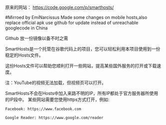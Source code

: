 原来的网站：
https://code.google.com/p/smarthosts/



#Mirroed by EmiNarcissus
Made some changes on mobile hosts,also replace official apk use github for update instead of unreachable googlecode in China

Github 放一份镜像以备不时之需

SmartHosts是一个托管在谷歌代码上的项目，您可以轻松利用本项目使用到一份稳定的Hosts文件。

这份Hosts文件可以帮助您顺利打开一些网站，提高某些国外服务的打开或下载速度。 

注：YouTube的视频无法加载，但视频页可以打开。 


SmartHosts不会在Hosts中加入来路不明的IP，所有IP都处于官方服务器所使用的IP段中。
某些网站需要您使用https方式打开，例如:

    Facebook: https://www.facebook.com 

    Google Reader: https://www.google.com/reader 
